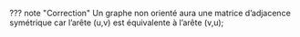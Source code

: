 ??? note "Correction"
    Un graphe non orienté aura une matrice d’adjacence symétrique car l’arête (u,v) est équivalente à l’arête (v,u);